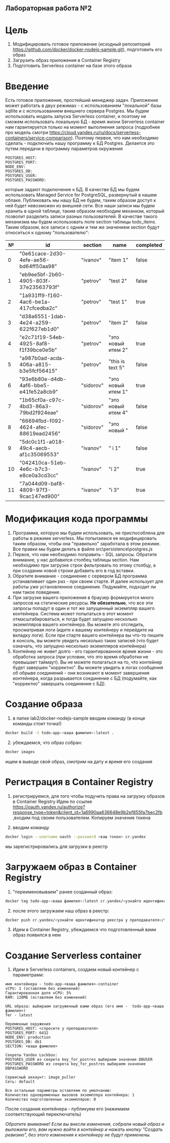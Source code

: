 ## Лабораторная работа №2

# Цель
1. Модифицировать готовое приложение (исходный репозиторий https://github.com/docker/docker-nodejs-sample.git), подготовить его образ
2. Загрузить образ приложения в Container Registry
3. Подготовить Serverless container на базе этого образа

# Введение
Есть готовое приложение, простейший менеджер задач. Приложение может работать в двух режимах - с использованием "локальной" базы sqllite и с использованием внешнего сервера Postgres. Мы будем использовать модель запуска Serverless container, и поэтому не сможем использовать локальную БД - время жизни Serverless container нам гарантируется только на момент выполнения запроса (подробнее про модель смотри https://cloud.yandex.ru/ru/docs/serverless-containers/service-comparison). Поэтому первое, что нам необходимо сделать - подключить нашу программу к БД Postgres. Делается это путем передачи в программу параметров окружения

```pre
POSTGRES_HOST: 
POSTGRES_PORT: 
NODE_ENV: 
POSTGRES_DB: 
POSTGRES_USER: 
POSTGRES_PASSWORD: 
```

которые задают подключение к БД. В качестве БД мы будем использовать Managed Service for PostgreSQL, развернутый в нашем облаке. Публиковать мы нашу БД не будем, таким образом доступ к ней будет невозможен из внешней сети.
Все наши записи мы будем хранить в одной таблице, таким образом необходим механизм, который позволит разделить записи разных пользователей. В качестве такого механизма мы будем использовать поле section таблицы todo_items.
Таким образом, все записи с одним и тем же значением section будут относиться к одному "пользователю":

|№|id|section|name|completed|
|-|-|-|-|-|
|0|"0e61cace-2d30-4efe-ae56-bd64ff50aa98"|"ivanov"|"item 1"|false|
|1|"eb9ee5bf-2b60-4905-803f-37e23563793f"|"petrov"|"test 2"|false|
|2|"1a931ff9-f160-4ac6-be1a-417cfcedba2c"|"petrov"|"test 1"|true|
|3|"d38a6551-1dab-4e24-a259-622f627eb1d0"|"petrov"|"item 2"|false|
|4|"e2c71f19-54eb-4925-8af8-f1f39bce0e5b"|"petrov"|"это новый итем 2"|true|
|5|"a987b0ad-acda-406a-a815-b3e5fcf56415"|"petrov"|"this is text 5"|false|
|6|"93e6b80e-d4db-4af6-bbe5-e41fe52a8cb9"|"sidorov"|"это новый итем 1"|true|
|7|"1b65cf0a-c97c-4bd3-86a3-79bd2f924eae"|"sidorov"|"это новый итем 4"|false|
|8|"66694fbd-f092-4624-afec-88619ead2456"|"sidorov"|"это новый "|false|
|9|"5dc0c1f1-a018-49c4-aecb-af1c35069553"|"ivanov"|" i 1"|false|
|10|"042410ca-51eb-4e6c-b7c3-e8ce0a3cd3cc"|"ivanov"|"i 2"|true|
|11|"7a044d09-baf8-4809-97f3-9cac147ed900"|"ivanov"|"i 3"|true|

# Модификация кода программы
1. Программа, которую мы будем использовать, не приспособлена для работы в режиме serverless. Мы попытаемся ее модифицировать таким образом, чтобы она "правильно" заработала в этом режиме. Все правки мы будем делать в файле src\persistence\postgres.js
2. Первое, что нам необходимо поправить - SQL запросы. Обратите внимание, у нас добавился столбец таблицы section. Нам необходимо при загрузке строк фильтровать по этому столбцу, а при создании новой строки добавить его в год вставки.
3. Обратите внимание - соединение с сервером БД программа устанавливает один раз - при своем старте. И далее использует для работы уже установленное соединение. Подумайте, подходит ли нам такое поведение. 
4. При загрузке вашего приложения в браузер формируется много запросов на статические ресурсы. **Не обязательно**, что все эти запросы попадут в один и тот же запущенный экземпляр вашего контейнера. Система может попытаться в этот момент отмасштабироваться, и тогда будет запущено несколько экземпляров вашего контейнера. Вы можете это отследить, просматривая логи (идите к вашему контейнеру и перейдите на вкладку логи). Если при старте вашего контейнера вы что-то пишите в консоль, вы можете увидеть несколько таких записей (что будет означать, что запущено несколько экземпляров контейнера)
5. Контейнер не живет долго - его гарантированное время жизни - это обработка запроса (при условии, что это время обработки не превышает таймаут). Вы не можете полагаться на то, что контейнер будет завершен "корректно". Вы можете увидеть в логах сообщения об обрыве соединений - они возникают в момент завершения контейнера, когда разрывается соединение с БД (подумайте, как "корректно" завершать соединение с БД).

# Создание образа
1. в папке lab2/docker-nodejs-sample вводим команду (в конце команды стоит точка!)
```bash
docker build -t todo-app-<ваша фамилия>:latest .
```

2. убеждаемся, что образ собран:

```bash
docker images
```
ищем в выводе свой образ, смотрим на дату и время его создания

# Регистрация в Container Registry
1. регистрируемся, для того чтобы подучить права на загрузку образов в Container Registry
Идем по ссылке https://oauth.yandex.ru/authorize?response_type=token&client_id=1a6990aa636648e9b2ef855fa7bec2fb ,входим под своим пользователем. Копируем значение токена

2. вводим команду
```bash 
docker login --username oauth --password <ваш токен> cr.yandex 
```
мы зарегистрировались для загрузки в реестр

# Загружаем образ в Container Registry
1.  "переименовываем" ранее созданный образ:
```bash
docker tag todo-app-<ваша фамилия>:latest cr.yandex/<узнайте идентификатор реестра у преподавателя>/todo-app-<ваша фамилия>:latest
```

2. после этого загружаем наш образ в реестр:
```bash
docker push cr.yandex/<узнайте идентификатор реестра у преподавателя>/todo-app-<ваша фамилия>:latest
```

3. Идем в Container Registry, убеждаемся что подготовленный вами образ появился в нем

# Создание Serverless container
1. Идем в Serverless containers, создаем новый контейнер с параметрами:

```pre
имя контейнера - todo-app-<ваша фамилия>-container
vCPU: 1 (оставляем без изменений)
Гарантированная доля vCPU: 5%
RAM: 128МБ (оставляем без изменений)

URL образа: выбираем загруженный вами образ (его имя -  todo-app-<ваша фамилия>)
Тег - latest

Переменные окружения
POSTGRES_HOST: <спросите у преподавателя>
POSTGRES_PORT: 6432
NODE_ENV: production
POSTGRES_DB: db1
SECTION: <ваша фамилия>

Секреты Yandex Lockbox: 
POSTGRES_USER из секрета key_for_postres выбираем значение DBUSER
POSTGRES_PASSWORD из секрета key_for_postres выбираем значение DBPASSWORD

Сервисный аккаунт: image_puller
Сеть: default

Все остальные параметры оставляем по умолчанию:
Количество одновременных вызовов экземпляра контейнера: 1
Количество подготовленных экземпляров: 0
```

После создания контейнера - публикуем его (нажимаем соответствующий переключатель)

*Обратите внимание! Если вы внесли изменения, собрали новый образ и выложили его, вам нужно войти в контейнер и нажать кнопку "Создать ревизию", без этого изменения к контейнеру не будут применены.*
